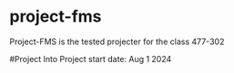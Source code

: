 # project-fms
Project-FMS is the tested projecter for the class 477-302

#Project Into
Project start date: Aug 1 2024
